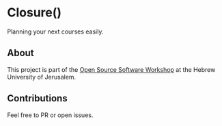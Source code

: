 # Closure() #
Planning your next courses easily.

## About ##
This project is part of the [Open Source Software Workshop](https://shnaton.huji.ac.il/index.php/NewSyl/67118/2/) at the Hebrew University of Jerusalem. 

## Contributions ##
Feel free to PR or open issues.
